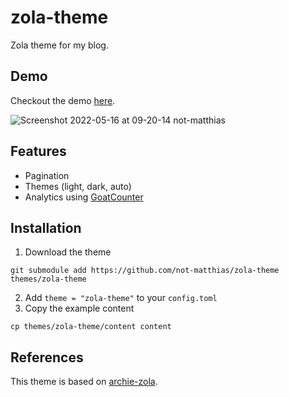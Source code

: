 # zola-theme
Zola theme for my blog.

## Demo

Checkout the demo [here](https://not-matthias.github.io/zola-theme).


![Screenshot 2022-05-16 at 09-20-14 not-matthias](https://user-images.githubusercontent.com/26800596/168560950-2a5bc750-f415-4fe2-a8aa-cd0b6b4fe757.png)

## Features

- Pagination
- Themes (light, dark, auto)
- Analytics using [GoatCounter](https://www.goatcounter.com/)

## Installation

1. Download the theme
```
git submodule add https://github.com/not-matthias/zola-theme themes/zola-theme
```

2. Add `theme = "zola-theme"` to your `config.toml`
3. Copy the example content

```
cp themes/zola-theme/content content
```


## References

This theme is based on [archie-zola](https://github.com/XXXMrG/archie-zola/).  
